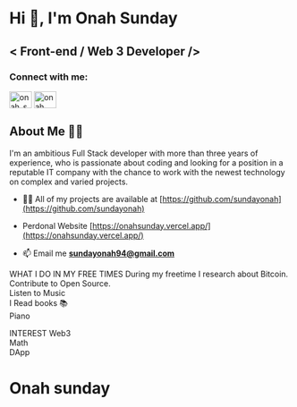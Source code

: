 # Hi 👋, I'm Onah Sunday

## < Front-end / Web 3 Developer />

### Connect with me:
<p align="left">
<a href="https://twitter.com/onah_sunday" target="blank"><img align="center" src="https://raw.githubusercontent.com/rahuldkjain/github-profile-readme-generator/master/src/images/icons/Social/twitter.svg" alt="onah_sunday" height="30" width="40" /></a>
<a href="https://linkedin.com/in/onah sunday" target="blank"><img align="center" src="https://raw.githubusercontent.com/rahuldkjain/github-profile-readme-generator/master/src/images/icons/Social/linked-in-alt.svg" alt="onah sunday" height="30" width="40" /></a>
</p>

## About Me 👨‍💻 <br/>
I'm an ambitious Full Stack developer with more than three years of experience, who is passionate about coding and looking for a position in a reputable IT company with the chance to work with the newest technology on complex and varied projects.  


<!-- - 🔭 I’m currently working on [Bid-Auction](https://bidauction-token-v2migration.vercel.app/) -->

- 👨‍💻 All of my projects are available at [https://github.com/sundayonah](https://github.com/sundayonah)
- Perdonal Website [https://onahsunday.vercel.app/](https://onahsunday.vercel.app/)


- 📫 Email me **sundayonah94@gmail.com**


WHAT I DO IN MY FREE TIMES
During my freetime I research about Bitcoin. <br/>
Contribute to Open Source. <br/>
Listen to Music <br/>
I Read books 📚 <br/>
Piano <br/>


INTEREST
Web3 <br/>
Math <br/>
DApp <br/>



# Onah sunday
